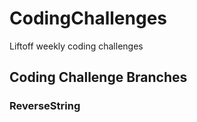 # CodingChallenges
Liftoff weekly coding challenges

## Coding Challenge Branches

### ReverseString 
